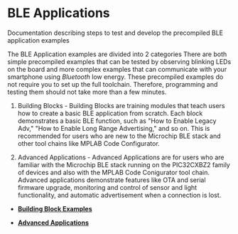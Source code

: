# BLE Applications

Documentation describing steps to test and develop the precompiled BLE application examples

The BLE Application examples are divided into 2 categories There are both simple precompiled examples that can be tested by observing blinking LEDs on the board and more complex examples that can communicate with your smartphone using *Bluetooth* low energy. These precompiled examples do not require you to set up the full toolchain. Therefore, programming and testing them should not take more than a few minutes.

1.  Building Blocks - Building Blocks are training modules that teach users how to create a basic BLE application from scratch. Each block demonstrates a basic BLE function, such as "How to Enable Legacy Adv," "How to Enable Long Range Advertising," and so on. This is recommended for users who are new to the Microchip BLE stack and other tool chains like MPLAB Code Configurator.

2.  Advanced Applications - Advanced Applications are for users who are familiar with the Microchip BLE stack running on the PIC32CXBZ2 family of devices and also with the MPLAB Code Conigurator tool chain. Advanced applications demonstrate features like OTA and serial firmware upgrade, monitoring and control of sensor and light functionality, and automatic advertisement when a connection is lost.


-   **[Building Block Examples](https://onlinedocs.microchip.com/pr/GUID-A5330D3A-9F51-4A26-B71D-8503A493DF9C-en-US-1/index.html?GUID-17DABF04-E5D8-4201-A746-2FC244450A19)**  

-   **[Advanced Applications](https://onlinedocs.microchip.com/pr/GUID-A5330D3A-9F51-4A26-B71D-8503A493DF9C-en-US-1/index.html?GUID-92137358-930E-4654-9431-E8BA0E260468)**  


